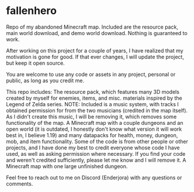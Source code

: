 # fallenhero
Repo of my abandoned Minecraft map. Included are the resource pack, main world download, and demo world download. Nothing is guaranteed to work.

After working on this project for a couple of years, I have realized that my motivation is gone for good. If that ever changes, I will update the project, but keep it open source.

You are welcome to use any code or assets in any project, personal or public, as long as you credit me.

This repo includes:
The resource pack, which features many 3D models created by myself for enemies, items, and misc. materials inspired by the Legend of Zelda series. NOTE: Included is a music system, with tracks I obtained permission for from the two musicians (credited in the map itself). As I didn't create this music, I will be removing it, which removes some functionality of the map.
A Minecraft map with a couple dungeons and an open world (it is outdated, I honestly don't know what version it will work best in, I believe 1.19) and many datapacks for health, money, dungeon, mob, and item functionality. Some of the code is from other people or other projects, and I have done my best to credit everyone whose code I have used, as well as asking permission where necessary. If you find your code and weren't credited sufficiently, please let me know and I will remove it.
A Minecraft map with one large unfinished dungeon.

Feel free to reach out to me on Discord (Enderjora) with any questions or comments.
